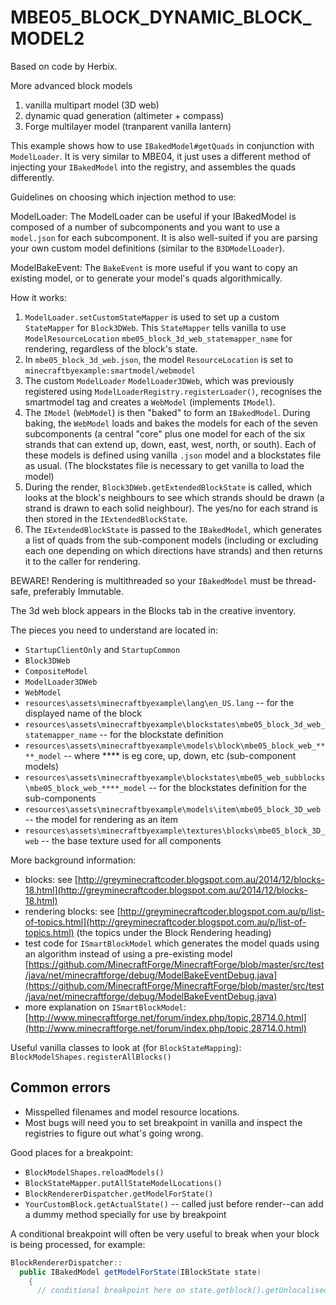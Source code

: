 # MBE05_BLOCK_DYNAMIC_BLOCK_MODEL2

Based on code by Herbix.

More advanced block models

1) vanilla multipart model (3D web)
2) dynamic quad generation (altimeter + compass)
3) Forge multilayer model (tranparent vanilla lantern)


This example shows how to use `IBakedModel#getQuads` in conjunction with `ModelLoader`. It is very similar to MBE04, it just uses a different method of injecting your `IBakedModel` into the registry, and assembles the quads differently.

Guidelines on choosing which injection method to use:

ModelLoader:
The ModelLoader can be useful if your IBakedModel is composed of a number of subcomponents and you want to use a `model.json` for each subcomponent. It is also well-suited if you are parsing your own custom model definitions (similar to the `B3DModelLoader`).

ModelBakeEvent:
The `BakeEvent` is more useful if you want to copy an existing model, or to generate your model's quads algorithmically.

How it works:

1. `ModelLoader.setCustomStateMapper` is used to set up a custom `StateMapper` for `Block3DWeb`.  This `StateMapper` tells vanilla to use `ModelResourceLocation` `mbe05_block_3d_web_statemapper_name` for rendering, regardless of the block's state.
1. In `mbe05_block_3d_web.json`, the model `ResourceLocation` is set to `minecraftbyexample:smartmodel/webmodel`
1. The custom `ModelLoader` `ModelLoader3DWeb`, which was previously registered using `ModelLoaderRegistry.registerLoader()`, recognises the smartmodel tag and creates a `WebModel` (implements `IModel`).
1. The `IModel` (`WebModel`) is then "baked" to form an `IBakedModel`. During baking, the `WebModel` loads and bakes the models for each of the seven subcomponents (a central "core" plus one model for each of the six strands that can extend up, down, east, west, north, or south).  Each of these models is defined using vanilla `.json` model and a blockstates file as usual.  (The blockstates file is necessary to get vanilla to load the model)
1. During the render, `Block3DWeb.getExtendedBlockState` is called, which looks at the block's neighbours to see which strands should be drawn (a strand is drawn to each solid neighbour). The yes/no for each strand is then stored in the `IExtendedBlockState`.
1. The `IExtendedBlockState` is passed to the `IBakedModel`, which generates a list of quads from the sub-component models (including or excluding each one depending on which directions have strands) and then returns it to the caller for rendering.

BEWARE! Rendering is multithreaded so your `IBakedModel` must be thread-safe, preferably Immutable.

The 3d web block appears in the Blocks tab in the creative inventory.

The pieces you need to understand are located in:
* `StartupClientOnly` and `StartupCommon`
* `Block3DWeb`
* `CompositeModel`
* `ModelLoader3DWeb`
* `WebModel`
* `resources\assets\minecraftbyexample\lang\en_US.lang` -- for the displayed name of the block
* `resources\assets\minecraftbyexample\blockstates\mbe05_block_3d_web_statemapper_name` -- for the blockstate definition
* `resources\assets\minecraftbyexample\models\block\mbe05_block_web_****_model` -- where **** is eg core, up, down, etc (sub-component models)
* `resources\assets\minecraftbyexample\blockstates\mbe05_web_subblocks\mbe05_block_web_****_model` -- for the blockstates definition for the sub-components
* `resources\assets\minecraftbyexample\models\item\mbe05_block_3D_web` -- the model for rendering as an item
* `resources\assets\minecraftbyexample\textures\blocks\mbe05_block_3D_web` -- the base texture used for all components

More background information:
* blocks: see [http://greyminecraftcoder.blogspot.com.au/2014/12/blocks-18.html](http://greyminecraftcoder.blogspot.com.au/2014/12/blocks-18.html)
* rendering blocks: see [http://greyminecraftcoder.blogspot.com.au/p/list-of-topics.html](http://greyminecraftcoder.blogspot.com.au/p/list-of-topics.html) (the topics under the Block Rendering heading)
* test code for `ISmartBlockModel` which generates the model quads using an algorithm instead of using a pre-existing model
  [https://github.com/MinecraftForge/MinecraftForge/blob/master/src/test/java/net/minecraftforge/debug/ModelBakeEventDebug.java](https://github.com/MinecraftForge/MinecraftForge/blob/master/src/test/java/net/minecraftforge/debug/ModelBakeEventDebug.java)
* more explanation on `ISmartBlockModel`: [http://www.minecraftforge.net/forum/index.php/topic,28714.0.html](http://www.minecraftforge.net/forum/index.php/topic,28714.0.html)

Useful vanilla classes to look at (for `BlockStateMapping`): `BlockModelShapes.registerAllBlocks()`

## Common errors

* Misspelled filenames and model resource locations.
* Most bugs will need you to set breakpoint in vanilla and inspect the registries to figure out what's going wrong.

Good places for a breakpoint:

* `BlockModelShapes.reloadModels()`
* `BlockStateMapper.putAllStateModelLocations()`
* `BlockRendererDispatcher.getModelForState()`
* `YourCustomBlock.getActualState()` -- called just before render--can add a dummy method specially for use by breakpoint

A conditional breakpoint will often be very useful to break when your block is being processed, for example:

```java
BlockRendererDispatcher::
  public IBakedModel getModelForState(IBlockState state)
    {
      // conditional breakpoint here on state.getblock().getUnlocalisedName().contains("partofmyblockname")
```
